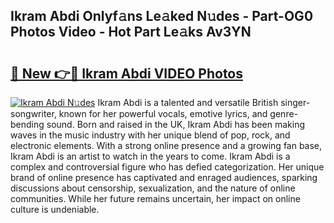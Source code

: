 ## Ikram Abdi Onlyf𝚊ns Le𝚊ked N𝚞des - Part-OG0 Photos Video - Hot Part Le𝚊ks Av3YN

# <h2><a href="http://ac13566.deff.icu/?id=Ikram+Abdi">🔗 New 👉🔴 Ikram Abdi VIDEO Photos</a></h2>

[![Ikram Abdi N𝚞des](https://i.imgur.com/rIISA9y.gif)](http://ac13566.deff.icu/?id=Ikram+Abdi)
Ikram Abdi is a talented and versatile British singer-songwriter, known for her powerful vocals, emotive lyrics, and genre-bending sound. Born and raised in the UK, Ikram Abdi has been making waves in the music industry with her unique blend of pop, rock, and electronic elements. With a strong online presence and a growing fan base, Ikram Abdi is an artist to watch in the years to come. Ikram Abdi is a complex and controversial figure who has defied categorization. Her unique brand of online presence has captivated and enraged audiences, sparking discussions about censorship, sexualization, and the nature of online communities. While her future remains uncertain, her impact on online culture is undeniable.
